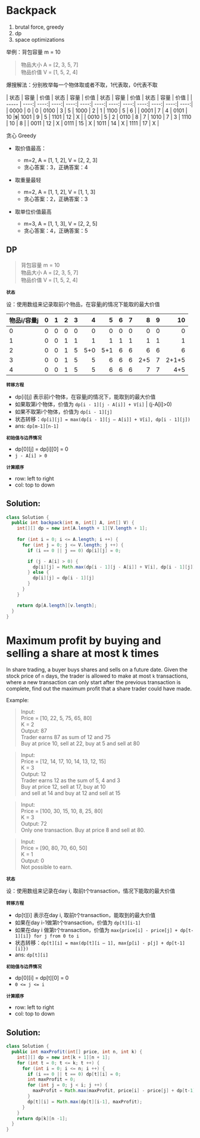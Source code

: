 # Backpack
1. brutal force, greedy
2. dp
3. space optimizations

举例：背包容量 m = 10
>物品大小 A = [2, 3, 5, 7]\
>物品价值 V = [1, 5, 2, 4]

爆搜解法：分别枚举每一个物体取或者不取，1代表取，0代表不取

| 状态  | 容量  | 价值 | 状态  | 容量 | 价值 | 状态  | 容量 | 价值 | 状态  | 容量 | 价值 |
| ----- | ----:| ----:| ----:| ----:| ----:| ----:| ----:| ----:| ----:| ----:| ----:| ----:|
| 0000  | 0    | 0    | 0100 |  3   |    5 | 1000 |    2 |    1 | 1100 |  5   | 6 |
| 0001  | 7    | 4    | 0101 |  10  |**`9`**| 1001 |    9 |    5 | 1101 |  12  | X |
| 0010  | 5    | 2    | 0110 |  8   |    7 | 1010 |    7 |    3 | 1110 |  10  | 8 |
| 0011  | 12   | X    | 0111 | 15   |    X | 1011 |   14 |    X | 1111 |  17  | X |

贪心 Greedy
* 取价值最高：
   * m=2, A = [1, 1, 2], V = [2, 2, 3]
   * 贪心答案：3，正确答案：4

* 取重量最轻
   * m=2, A = [1, 1, 2], V = [1, 1, 3]
   * 贪心答案：2，正确答案：3

* 取单位价值最高
   * m=3, A = [1, 1, 3], V = [2, 2, 5]
   * 贪心答案：4，正确答案：5

## DP
>背包容量 m = 10\
>物品大小 A = [2, 3, 5, 7]\
>物品价值 V = [1, 5, 2, 4]

**`状态`**

设：使用数组来记录取前i个物品，在容量j的情况下能取的最大价值

|物品i/容量j  | 0   | 1   |  2  |  3  |   4 |   5 |   6 |   7 |   8 |   9 | 10  |
| ---------- |----:|----:|----:|----:|----:|----:|----:|----:|----:|----:|----:|
| 0          |   0 |   0 |   0 |   0 |   0 |   0 |   0 |   0 |   0 |   0 |   0 |
| 1          |   0 |   0 |   1 |   1 |   1 |   1 |   1 |   1 |   1 |   1 |   1 | 
| 2          |   0 |   0 |   1 |   5 | 5+0 | 5+1 |   6 |   6 |   6 |   6 |   6 |
| 3          |   0 |   0 |   1 |   5 |   5 |   6 |   6 |   6 | 2+5 |   7 |2+1+5|
| 4          |   0 |   0 |   1 |   5 |   5 |   6 |   6 |   6 |   7 |   7 | 4+5 |

**`转移方程`**

* dp[i][j] 表示前i个物体，在容量j的情况下，能取到的最大价值
* 如果取第i个物体，价值为 `dp[i - 1][j - A[i]] + V[i]` | (j-A[i]>0)
* 如果不取第i个物体，价值为 `dp[i - 1][j]`
* 状态转移：`dp[i][j] = max(dp[i - 1][j – A[i]] + V[i], dp[i - 1][j])`
* ans: `dp[m-1][n-1]`

**`初始值与边界情况`**
* dp[0][j] = dp[i][0] = 0
* `j - A[i] > 0`

**`计算顺序`**
* row: left to right
* col: top to down

## Solution:
```java
class Solution {
  public int backpack(int m, int[] A, int[] V) {
    int[][] dp = new int[A.length + 1][V.length + 1];
    
    for (int i = 0; i <= A.length; i ++) {
      for (int j = 0; j <= V.length; j ++) {
        if (i == 0 || j == 0) dp[i][j] = 0;

        if (j - A[i] > 0) {
          dp[i][j] = Math.max(dp[i - 1][j - A[i]] + V[i], dp[i - 1][j]);
        } else {
          dp[i][j] = dp[i - 1][j]
        }
      }
    }

    return dp[A.length][v.length];
  }
}
```
# Maximum profit by buying and selling a share at most k times
In share trading, a buyer buys shares and sells on a future date. Given the stock price of `n` days, the trader is allowed to make at most `k` transactions, where a new transaction can only start after the previous transaction is complete, find out the maximum profit that a share trader could have made.

Example:

>Input:\
  Price = [10, 22, 5, 75, 65, 80]\
    K = 2\
Output:  87\
Trader earns 87 as sum of 12 and 75\
Buy at price 10, sell at 22, buy at 5 and sell at 80

>Input:  
Price = [12, 14, 17, 10, 14, 13, 12, 15]\
    K = 3\
Output:  12\
Trader earns 12 as the sum of 5, 4 and 3\
Buy at price 12, sell at 17, buy at 10 \
and sell at 14 and buy at 12 and sell at 15
 
>Input:  
Price = [100, 30, 15, 10, 8, 25, 80]\
    K = 3\
Output:  72\
Only one transaction. Buy at price 8 and sell at 80.

>Input:  
Price = [90, 80, 70, 60, 50]\
    K = 1\
Output:  0\
Not possible to earn.


**`状态`**

设：使用数组来记录在day i, 取前t个transaction，情况下能取的最大价值

**`转移方程`**

* dp[t][i] 表示在day i, 取前t个transaction，能取到的最大价值
* 如果在day i-1做第t个transaction，价值为 `dp[t][i-1]`
* 如果在day i  做第t个transaction，价值为 `max{price[i] - price[j] + dp[t-1][i]} for j from 0 to i`
* 状态转移：`dp[t][i] = max(dp[t][i – 1], max{p[i] - p[j] + dp[t-1][i]})`
* ans: `dp[t][i]`

**`初始值与边界情况`**
* dp[0][i] = dp[t][0] = 0
* `0 <= j <= i`

**`计算顺序`**
* row: left to right
* col: top to down

## Solution:
```java
class Solution {
  public int maxProfit(int[] price, int n, int k) {
    int[][] dp = new int[k + 1][n + 1];
    for (int t = 0; t <= k; t ++) {
      for (int i = 0; i <= n; i ++) {
        if (i == 0 || t == 0) dp[t][i] = 0;
        int maxProfit = 0;
        for (int j = 0; j < i; j ++) {
          maxProfit = Math.max(maxProfit, price[i] - price[j] + dp[t-1][i]);
        }
        dp[t][i] = Math.max(dp[t][i-1], maxProfit);
      }
    }
    return dp[k][n -1];
  }
}
```
